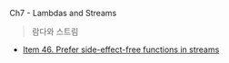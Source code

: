  Ch7 - Lambdas and Streams
> 람다와 스트림 

- [Item 46. Prefer side-effect-free functions in streams](https://kodakyung.github.io/2019/03/23/old-post-EffectiveJava-2019-03-23-Java-Prefer-side-effect-free-functions-in-streams/)

